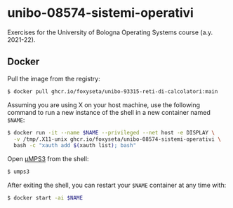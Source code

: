 # unibo-08574-sistemi-operativi
Exercises for the University of Bologna Operating Systems course (a.y. 2021-22).

## Docker
Pull the image from the registry:
```bash
$ docker pull ghcr.io/foxyseta/unibo-93315-reti-di-calcolatori:main
```
Assuming you are using X on your host machine, use the following command to run
a new instance of the shell in a new container named `$NAME`:
```bash
$ docker run -it --name $NAME --privileged --net host -e DISPLAY \
  -v /tmp/.X11-unix ghcr.io/foxyseta/unibo-08574-sistemi-operativi \
  bash -c "xauth add $(xauth list); bash"
```
Open [µMPS3](https://github.com/virtualsquare/umps3) from the shell:
```bash
$ umps3
```
After exiting the shell, you can restart your `$NAME` container at any time
with:
```bash
$ docker start -ai $NAME
```
